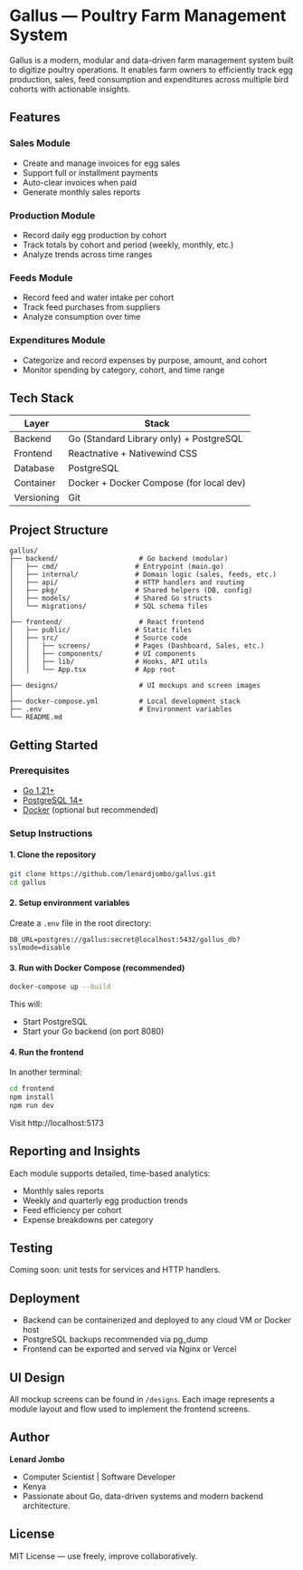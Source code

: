 # Gallus — Poultry Farm Management System

Gallus is a modern, modular and data-driven farm management system built to digitize poultry operations. It enables farm owners to efficiently track egg production, sales, feed consumption and expenditures across multiple bird cohorts with actionable insights.

## Features

### Sales Module
- Create and manage invoices for egg sales
- Support full or installment payments
- Auto-clear invoices when paid
- Generate monthly sales reports

### Production Module
- Record daily egg production by cohort
- Track totals by cohort and period (weekly, monthly, etc.)
- Analyze trends across time ranges

### Feeds Module
- Record feed and water intake per cohort
- Track feed purchases from suppliers
- Analyze consumption over time

### Expenditures Module
- Categorize and record expenses by purpose, amount, and cohort
- Monitor spending by category, cohort, and time range

## Tech Stack

| Layer       | Stack                                  |
|-------------|----------------------------------------|
| Backend     | Go (Standard Library only) + PostgreSQL|
| Frontend    | Reactnative + Nativewind CSS           |
| Database    | PostgreSQL                             |
| Container   | Docker + Docker Compose (for local dev)|
| Versioning  | Git                                    |

## Project Structure

```
gallus/
├── backend/                    # Go backend (modular)
│   ├── cmd/                   # Entrypoint (main.go)
│   ├── internal/              # Domain logic (sales, feeds, etc.)
│   ├── api/                   # HTTP handlers and routing
│   ├── pkg/                   # Shared helpers (DB, config)
│   ├── models/                # Shared Go structs
│   └── migrations/            # SQL schema files
│
├── frontend/                   # React frontend
│   ├── public/                # Static files
│   ├── src/                   # Source code
│   │   ├── screens/           # Pages (Dashboard, Sales, etc.)
│   │   ├── components/        # UI components
│   │   ├── lib/               # Hooks, API utils
│   │   └── App.tsx            # App root
│
├── designs/                    # UI mockups and screen images
│
├── docker-compose.yml          # Local development stack
├── .env                        # Environment variables
└── README.md
```

## Getting Started

### Prerequisites
- [Go 1.21+](https://go.dev/)
- [PostgreSQL 14+](https://www.postgresql.org/)
- [Docker](https://www.docker.com/) (optional but recommended)

### Setup Instructions

#### 1. Clone the repository
```bash
git clone https://github.com/lenardjombo/gallus.git
cd gallus
```

#### 2. Setup environment variables
Create a `.env` file in the root directory:
```env
DB_URL=postgres://gallus:secret@localhost:5432/gallus_db?sslmode=disable
```

#### 3. Run with Docker Compose (recommended)
```bash
docker-compose up --build
```

This will:
- Start PostgreSQL
- Start your Go backend (on port 8080)

#### 4. Run the frontend
In another terminal:
```bash
cd frontend
npm install
npm run dev
```

Visit http://localhost:5173

## Reporting and Insights

Each module supports detailed, time-based analytics:
- Monthly sales reports
- Weekly and quarterly egg production trends
- Feed efficiency per cohort
- Expense breakdowns per category

## Testing

Coming soon: unit tests for services and HTTP handlers.

## Deployment

- Backend can be containerized and deployed to any cloud VM or Docker host
- PostgreSQL backups recommended via pg_dump
- Frontend can be exported and served via Nginx or Vercel

## UI Design

All mockup screens can be found in `/designs`. Each image represents a module layout and flow used to implement the frontend screens.

## Author

**Lenard Jombo**
- Computer Scientist  | Software Developer
- Kenya
- Passionate about Go, data-driven systems and modern backend architecture.

## License

MIT License — use freely, improve collaboratively.
